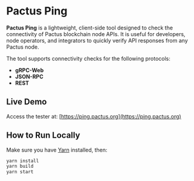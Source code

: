 # Pactus Ping

**Pactus Ping** is a lightweight, client-side tool designed to check the connectivity of Pactus blockchain node APIs.
It is useful for developers, node operators, and integrators to quickly verify API responses from any Pactus node.

The tool supports connectivity checks for the following protocols:

* **gRPC-Web**
* **JSON-RPC**
* **REST**

## Live Demo

Access the tester at: [https://ping.pactus.org](https://ping.pactus.org)

## How to Run Locally

Make sure you have [Yarn](https://yarnpkg.com/) installed, then:

```bash
yarn install
yarn build
yarn start
```
